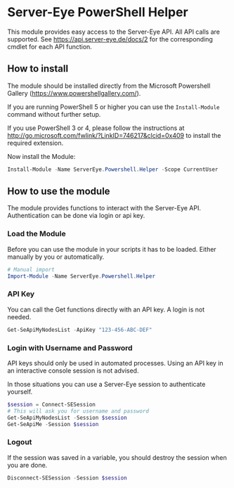 # Server-Eye PowerShell Helper

This module provides easy access to the Server-Eye API. All API calls are supported. See https://api.server-eye.de/docs/2 for the corresponding cmdlet for each API function. 

## How to install
The module should be installed directly from the Microsoft Powershell Gallery (https://www.powershellgallery.com/).

If you are running PowerShell 5 or higher you can use the ```Install-Module``` command without further setup.  

If you use PowerShell 3 or 4, please follow the instructions at http://go.microsoft.com/fwlink/?LinkID=746217&clcid=0x409 to install the required extension.

Now install the Module:
```powershell
Install-Module -Name ServerEye.Powershell.Helper -Scope CurrentUser
``` 

## How to use the module
The module provides functions to interact with the Server-Eye API. Authentication can be done via login or api key. 

### Load the Module
Before you can use the module in your scripts it has to be loaded. Either manually by you or automatically.
```powershell
# Manual import
Import-Module -Name ServerEye.Powershell.Helper
```


### API Key
You can call the Get functions directly with an API key. A login is not needed.
```powershell
Get-SeApiMyNodesList -ApiKey "123-456-ABC-DEF"
```

### Login with Username and Password
API keys should only be used in automated processes. Using an API key in an interactive console session is not advised. 

In those situations you can use a Server-Eye session to authenticate yourself.
```powershell
$session = Connect-SESession
# This will ask you for username and password
Get-SeApiMyNodesList -Session $session
Get-SeApiMe -Session $session

```

### Logout
If the session was saved in a variable, you should destroy the session when you are done.
```powershell
Disconnect-SESession -Session $session
```

